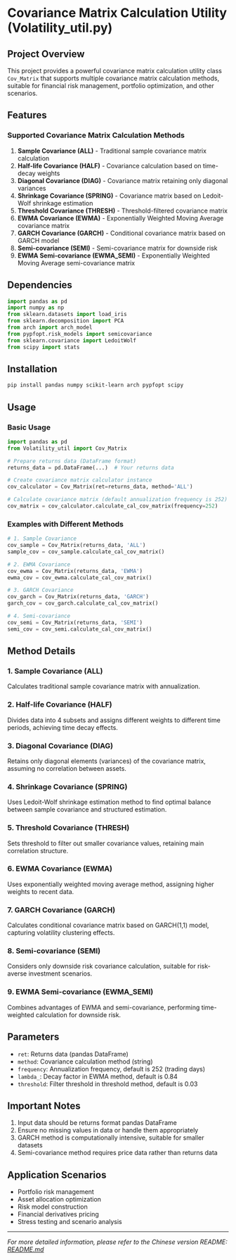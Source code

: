 # Covariance Matrix Calculation Utility (Volatility_util.py)

## Project Overview

This project provides a powerful covariance matrix calculation utility class `Cov_Matrix` that supports multiple covariance matrix calculation methods, suitable for financial risk management, portfolio optimization, and other scenarios.

## Features

### Supported Covariance Matrix Calculation Methods

1. **Sample Covariance (ALL)** - Traditional sample covariance matrix calculation
2. **Half-life Covariance (HALF)** - Covariance calculation based on time-decay weights
3. **Diagonal Covariance (DIAG)** - Covariance matrix retaining only diagonal variances
4. **Shrinkage Covariance (SPRING)** - Covariance matrix based on Ledoit-Wolf shrinkage estimation
5. **Threshold Covariance (THRESH)** - Threshold-filtered covariance matrix
6. **EWMA Covariance (EWMA)** - Exponentially Weighted Moving Average covariance matrix
7. **GARCH Covariance (GARCH)** - Conditional covariance matrix based on GARCH model
8. **Semi-covariance (SEMI)** - Semi-covariance matrix for downside risk
9. **EWMA Semi-covariance (EWMA_SEMI)** - Exponentially Weighted Moving Average semi-covariance matrix

## Dependencies

```python
import pandas as pd
import numpy as np
from sklearn.datasets import load_iris
from sklearn.decomposition import PCA
from arch import arch_model
from pypfopt.risk_models import semicovariance
from sklearn.covariance import LedoitWolf
from scipy import stats
```

## Installation

```bash
pip install pandas numpy scikit-learn arch pypfopt scipy
```

## Usage

### Basic Usage

```python
import pandas as pd
from Volatility_util import Cov_Matrix

# Prepare returns data (DataFrame format)
returns_data = pd.DataFrame(...)  # Your returns data

# Create covariance matrix calculator instance
cov_calculator = Cov_Matrix(ret=returns_data, method='ALL')

# Calculate covariance matrix (default annualization frequency is 252)
cov_matrix = cov_calculator.calculate_cal_cov_matrix(frequency=252)
```

### Examples with Different Methods

```python
# 1. Sample Covariance
cov_sample = Cov_Matrix(returns_data, 'ALL')
sample_cov = cov_sample.calculate_cal_cov_matrix()

# 2. EWMA Covariance
cov_ewma = Cov_Matrix(returns_data, 'EWMA')
ewma_cov = cov_ewma.calculate_cal_cov_matrix()

# 3. GARCH Covariance
cov_garch = Cov_Matrix(returns_data, 'GARCH')
garch_cov = cov_garch.calculate_cal_cov_matrix()

# 4. Semi-covariance
cov_semi = Cov_Matrix(returns_data, 'SEMI')
semi_cov = cov_semi.calculate_cal_cov_matrix()
```

## Method Details

### 1. Sample Covariance (ALL)

Calculates traditional sample covariance matrix with annualization.

### 2. Half-life Covariance (HALF)

Divides data into 4 subsets and assigns different weights to different time periods, achieving time decay effects.

### 3. Diagonal Covariance (DIAG)

Retains only diagonal elements (variances) of the covariance matrix, assuming no correlation between assets.

### 4. Shrinkage Covariance (SPRING)

Uses Ledoit-Wolf shrinkage estimation method to find optimal balance between sample covariance and structured estimation.

### 5. Threshold Covariance (THRESH)

Sets threshold to filter out smaller covariance values, retaining main correlation structure.

### 6. EWMA Covariance (EWMA)

Uses exponentially weighted moving average method, assigning higher weights to recent data.

### 7. GARCH Covariance (GARCH)

Calculates conditional covariance matrix based on GARCH(1,1) model, capturing volatility clustering effects.

### 8. Semi-covariance (SEMI)

Considers only downside risk covariance calculation, suitable for risk-averse investment scenarios.

### 9. EWMA Semi-covariance (EWMA_SEMI)

Combines advantages of EWMA and semi-covariance, performing time-weighted calculation for downside risk.

## Parameters

- `ret`: Returns data (pandas DataFrame)
- `method`: Covariance calculation method (string)
- `frequency`: Annualization frequency, default is 252 (trading days)
- `lambda_`: Decay factor in EWMA method, default is 0.84
- `threshold`: Filter threshold in threshold method, default is 0.03

## Important Notes

1. Input data should be returns format pandas DataFrame
2. Ensure no missing values in data or handle them appropriately
3. GARCH method is computationally intensive, suitable for smaller datasets
4. Semi-covariance method requires price data rather than returns data

## Application Scenarios

- Portfolio risk management
- Asset allocation optimization
- Risk model construction
- Financial derivatives pricing
- Stress testing and scenario analysis

---

*For more detailed information, please refer to the Chinese version README: [README.md](README.md)*
